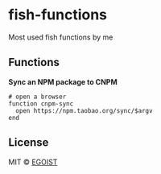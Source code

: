 # fish-functions

Most used fish functions by me

## Functions

**Sync an NPM package to CNPM**

```fish
# open a browser
function cnpm-sync
  open https://npm.taobao.org/sync/$argv
end
```

## License

MIT &copy; [EGOIST](https://github.com/egoist)
